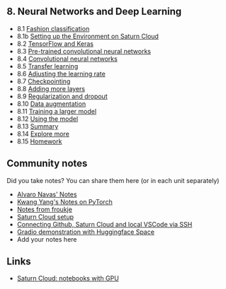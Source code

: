 ## 8. Neural Networks and Deep Learning

- 8.1 [Fashion classification](01-fashion-classification.md)
- 8.1b [Setting up the Environment on Saturn Cloud](01b-saturn-cloud.md)
- 8.2 [TensorFlow and Keras](02-tensorflow-keras.md)
- 8.3 [Pre-trained convolutional neural networks](03-pretrained-models.md)
- 8.4 [Convolutional neural networks](04-conv-neural-nets.md)
- 8.5 [Transfer learning](05-transfer-learning.md)
- 8.6 [Adjusting the learning rate](06-learning-rate.md)
- 8.7 [Checkpointing](07-checkpointing.md)
- 8.8 [Adding more layers](08-more-layers.md)
- 8.9 [Regularization and dropout](09-dropout.md)
- 8.10 [Data augmentation](10-augmentation.md)
- 8.11 [Training a larger model](11-large-model.md)
- 8.12 [Using the model](12-using-model.md)
- 8.13 [Summary](13-summary.md)
- 8.14 [Explore more](14-explore-more.md)
- 8.15 [Homework](homework.md)

## Community notes

Did you take notes? You can share them here (or in each unit separately)

* [Alvaro Navas' Notes](https://github.com/ziritrion/ml-zoomcamp/blob/main/notes/08_deep_learning.md)
* [Kwang Yang's Notes on PyTorch](https://github.com/kwangyy/ml-zoomcamp/blob/main/Week%208%20Code/Week%208%20-%20Deep%20Learning%20but%20PyTorch.ipynb)
* [Notes from froukje](https://github.com/froukje/ml-zoomcamp/blob/main/week8/Lecture_week_8.ipynb)
* [Saturn Cloud setup](https://github.com/dimzachar/mlzoomcamp/blob/master/Notes/saturn.md)
* [Connecting Github, Saturn Cloud and local VSCode via SSH](https://github.com/MemoonaTahira/MLZoomcamp2022/tree/main/Notes/Week_8-Deep_Learning)
* [Gradio demonstration with Huggingface Space](https://github.com/yusyel/guides/tree/master/huggingface#gradio-demonstration-with-huggingface-space)
* Add your notes here

## Links

* [Saturn Cloud: notebooks with GPU](https://bit.ly/saturn-mlzoomcamp)
